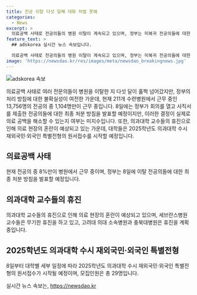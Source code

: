 ```yaml
---
title: 전공 이탈 다섯 달째 대화 처벌 못해
categories:
  - News
excerpt: >
  의료공백 사태로 전공의들의 병원 이탈이 계속되고 있으며, 정부는 미복귀 전공의들에 대한 처분 방침을 발표할 예정이지만 구체적 결정은 미지수다. 출근율은 8%에 그치고 있으며, 이를 해결하기 위해 정부는 의사 집단행동 중앙재난안전대책본부 회의를 열고 처리 방침을 밝힐 것으로 보인다. 의과대학 교수들의 휴진과 환자들의 불안이 계속되고 있으며, 동시에 의과대학 수시 재외국민·외국인 특별전형의 원서접수가 시작되고 있다.
feature_text: >
  ## adskorea 실시간 뉴스 속보입니다.

  의료공백 사태로 전공의들의 병원 이탈이 계속되고 있으며, 정부는 미복귀 전공의들에 대한 처분 방침을 발표할 예정이지만 구체적 결정은 미지수다. 출근율은 8%에 그치고 있으며, 이를 해결하기 위해 정부는 의사 집단행동 중앙재난안전대책본부 회의를 열고 처리 방침을 밝힐 것으로 보인다. 의과대학 교수들의 휴진과 환자들의 불안이 계속되고 있으며, 동시에 의과대학 수시 재외국민·외국인 특별전형의 원서접수가 시작되고 있다.
image: 'https://newsdao.kr/res/images/meta/newsdao_breakingnews.jpg'
---
```


<p><img src="https://newsdao.kr/res/images/meta/newsdao_breakingnews.jpg" alt="adskorea 속보" /></p>

<p data-ke-size="size16">의료공백 사태로 여러 전문의들이 병원을 이탈한 지 다섯 달이 훌쩍 넘어갔지만, 정부의 처리 방침에 대한 불확실성이 여전한 가운데, 현재 211개 수련병원에서 근무 중인 13,756명의 전공의 중 1,104명만이 근무 중입니다. 8일에는 정부가 회의를 열고 사직서를 제출한 전공의들에 대한 최종 처분 방침을 발표할 예정이지만, 이러한 결정이 실제로 의료 공백을 해소할 수 있는지 여부는 미지수입니다. 또한, 의과대학 교수들의 휴진으로 인해 의료 현장의 혼란이 예상되고 있는 가운데, 대학들은 2025학년도 의과대학 수시 재외국민·외국인 특별전형의 원서접수를 시작할 예정입니다.</p>

<h2 data-ke-size="size26">의료공백 사태</h2>

<p data-ke-size="size16">현재 전공의 중 8%만이 병원에서 근무 중이며, 정부는 8일에 이탈 전공의들에 대한 최종 처분 방침을 발표할 예정입니다.</p>

<h2 data-ke-size="size26">의과대학 교수들의 휴진</h2>

<p data-ke-size="size16">의과대학 교수들의 휴진으로 인해 의료 현장의 혼란이 예상되고 있으며, 세브란스병원 교수들은 무기한 휴진을 하고 있고, 고려대 의대 소속병원과 충북대병원은 휴진을 계획 중입니다.</p>

<h2 data-ke-size="size26">2025학년도 의과대학 수시 재외국민·외국인 특별전형</h2>

<p data-ke-size="size16">8일부터 대학별 세부 일정에 따라 2025학년도 의과대학 수시 재외국민·외국인 특별전형의 원서접수가 시작될 예정이며, 모집인원은 총 29명입니다.</p>
실시간 뉴스 속보는, <a href="https://newsdao.kr" rel="dofollow">https://newsdao.kr</a>


